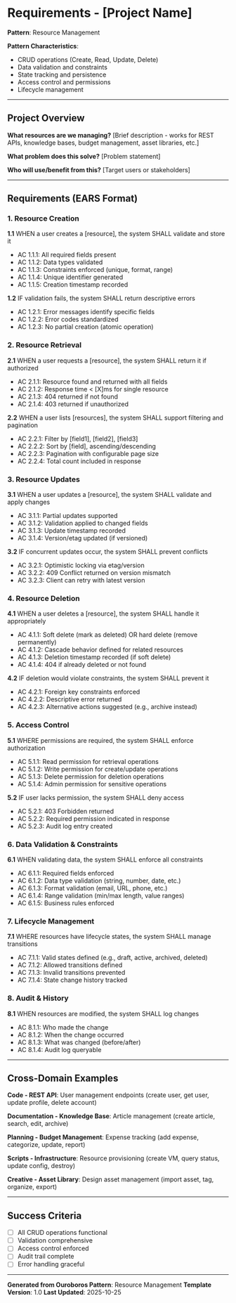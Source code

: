 # Requirements - [Project Name]

**Pattern**: Resource Management

**Pattern Characteristics**:
- CRUD operations (Create, Read, Update, Delete)
- Data validation and constraints
- State tracking and persistence
- Access control and permissions
- Lifecycle management

---

## Project Overview

**What resources are we managing?**
[Brief description - works for REST APIs, knowledge bases, budget management, asset libraries, etc.]

**What problem does this solve?**
[Problem statement]

**Who will use/benefit from this?**
[Target users or stakeholders]

---

## Requirements (EARS Format)

### 1. Resource Creation

**1.1** WHEN a user creates a [resource], the system SHALL validate and store it
  - AC 1.1.1: All required fields present
  - AC 1.1.2: Data types validated
  - AC 1.1.3: Constraints enforced (unique, format, range)
  - AC 1.1.4: Unique identifier generated
  - AC 1.1.5: Creation timestamp recorded

**1.2** IF validation fails, the system SHALL return descriptive errors
  - AC 1.2.1: Error messages identify specific fields
  - AC 1.2.2: Error codes standardized
  - AC 1.2.3: No partial creation (atomic operation)

### 2. Resource Retrieval

**2.1** WHEN a user requests a [resource], the system SHALL return it if authorized
  - AC 2.1.1: Resource found and returned with all fields
  - AC 2.1.2: Response time < [X]ms for single resource
  - AC 2.1.3: 404 returned if not found
  - AC 2.1.4: 403 returned if unauthorized

**2.2** WHEN a user lists [resources], the system SHALL support filtering and pagination
  - AC 2.2.1: Filter by [field1], [field2], [field3]
  - AC 2.2.2: Sort by [field], ascending/descending
  - AC 2.2.3: Pagination with configurable page size
  - AC 2.2.4: Total count included in response

### 3. Resource Updates

**3.1** WHEN a user updates a [resource], the system SHALL validate and apply changes
  - AC 3.1.1: Partial updates supported
  - AC 3.1.2: Validation applied to changed fields
  - AC 3.1.3: Update timestamp recorded
  - AC 3.1.4: Version/etag updated (if versioned)

**3.2** IF concurrent updates occur, the system SHALL prevent conflicts
  - AC 3.2.1: Optimistic locking via etag/version
  - AC 3.2.2: 409 Conflict returned on version mismatch
  - AC 3.2.3: Client can retry with latest version

### 4. Resource Deletion

**4.1** WHEN a user deletes a [resource], the system SHALL handle it appropriately
  - AC 4.1.1: Soft delete (mark as deleted) OR hard delete (remove permanently)
  - AC 4.1.2: Cascade behavior defined for related resources
  - AC 4.1.3: Deletion timestamp recorded (if soft delete)
  - AC 4.1.4: 404 if already deleted or not found

**4.2** IF deletion would violate constraints, the system SHALL prevent it
  - AC 4.2.1: Foreign key constraints enforced
  - AC 4.2.2: Descriptive error returned
  - AC 4.2.3: Alternative actions suggested (e.g., archive instead)

### 5. Access Control

**5.1** WHERE permissions are required, the system SHALL enforce authorization
  - AC 5.1.1: Read permission for retrieval operations
  - AC 5.1.2: Write permission for create/update operations
  - AC 5.1.3: Delete permission for deletion operations
  - AC 5.1.4: Admin permission for sensitive operations

**5.2** IF user lacks permission, the system SHALL deny access
  - AC 5.2.1: 403 Forbidden returned
  - AC 5.2.2: Required permission indicated in response
  - AC 5.2.3: Audit log entry created

### 6. Data Validation & Constraints

**6.1** WHEN validating data, the system SHALL enforce all constraints
  - AC 6.1.1: Required fields enforced
  - AC 6.1.2: Data type validation (string, number, date, etc.)
  - AC 6.1.3: Format validation (email, URL, phone, etc.)
  - AC 6.1.4: Range validation (min/max length, value ranges)
  - AC 6.1.5: Business rules enforced

### 7. Lifecycle Management

**7.1** WHERE resources have lifecycle states, the system SHALL manage transitions
  - AC 7.1.1: Valid states defined (e.g., draft, active, archived, deleted)
  - AC 7.1.2: Allowed transitions defined
  - AC 7.1.3: Invalid transitions prevented
  - AC 7.1.4: State change history tracked

### 8. Audit & History

**8.1** WHEN resources are modified, the system SHALL log changes
  - AC 8.1.1: Who made the change
  - AC 8.1.2: When the change occurred
  - AC 8.1.3: What was changed (before/after)
  - AC 8.1.4: Audit log queryable

---

## Cross-Domain Examples

**Code - REST API**: User management endpoints (create user, get user, update profile, delete account)

**Documentation - Knowledge Base**: Article management (create article, search, edit, archive)

**Planning - Budget Management**: Expense tracking (add expense, categorize, update, report)

**Scripts - Infrastructure**: Resource provisioning (create VM, query status, update config, destroy)

**Creative - Asset Library**: Design asset management (import asset, tag, organize, export)

---

## Success Criteria

- [ ] All CRUD operations functional
- [ ] Validation comprehensive
- [ ] Access control enforced
- [ ] Audit trail complete
- [ ] Error handling graceful

---

**Generated from Ouroboros Pattern**: Resource Management
**Template Version**: 1.0
**Last Updated**: 2025-10-25
